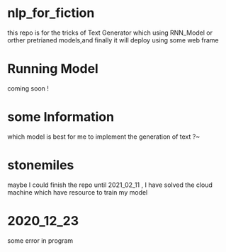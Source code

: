 # nlp_for_fiction
  this repo is for the tricks of Text Generator which using RNN_Model or orther pretrianed models,and finally it will deploy using some web frame 


# Running Model 
  coming soon !

# some Information
 which model is best for me to implement the generation of text ?~
 
# stonemiles
maybe  I could  finish the repo  until 2021_02_11 , I have solved the cloud machine which have resource to train my model

# 2020_12_23
some error in program

